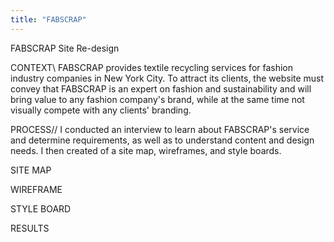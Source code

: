 ```yaml
---
title: "FABSCRAP"
---
```

FABSCRAP
Site Re-design
<!-- image of the home page here -->

CONTEXT\\
FABSCRAP provides textile recycling services for fashion industry companies in New York City. To attract its clients, the website must convey that FABSCRAP is an expert on fashion and sustainability and will bring value to any fashion company's brand, while at the same time not visually compete with any clients' branding.

PROCESS//
I conducted an interview to learn about FABSCRAP's service and determine requirements, as well as to understand content and design needs. I then created of a site map, wireframes, and style boards.

SITE MAP
<!-- <image of site map> -->

WIREFRAME
<!-- <image of wireframe> -->

STYLE BOARD
<!-- <image of style board> -->

RESULTS
<!-- <images of other views of the home page> -->
<!-- Button LINK: Visit FABSCRAP -->
